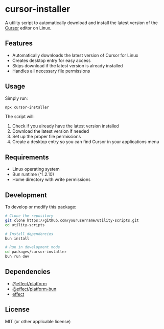 # cursor-installer

A utility script to automatically download and install the latest version of the [Cursor](https://cursor.com/) editor on Linux.

## Features

- Automatically downloads the latest version of Cursor for Linux
- Creates desktop entry for easy access
- Skips download if the latest version is already installed
- Handles all necessary file permissions

## Usage

Simply run:

```bash
npx cursor-installer
```

The script will:

1. Check if you already have the latest version installed
2. Download the latest version if needed
3. Set up the proper file permissions
4. Create a desktop entry so you can find Cursor in your applications menu

## Requirements

- Linux operating system
- Bun runtime (^1.2.10)
- Home directory with write permissions

## Development

To develop or modify this package:

```bash
# Clone the repository
git clone https://github.com/yourusername/utility-scripts.git
cd utility-scripts

# Install dependencies
bun install

# Run in development mode
cd packages/cursor-installer
bun run dev
```

## Dependencies

- [@effect/platform](https://github.com/Effect-TS/platform)
- [@effect/platform-bun](https://github.com/Effect-TS/platform)
- [effect](https://github.com/Effect-TS/effect)

## License

MIT (or other applicable license)
